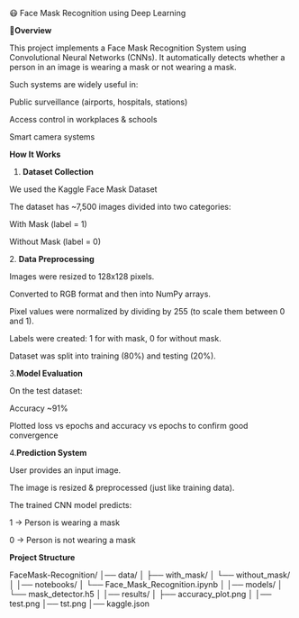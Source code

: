 😷 Face Mask Recognition using Deep Learning

 📌**Overview**

This project implements a Face Mask Recognition System using Convolutional Neural Networks (CNNs).
It automatically detects whether a person in an image is wearing a mask or not wearing a mask.

Such systems are widely useful in:

Public surveillance (airports, hospitals, stations)

Access control in workplaces & schools

Smart camera systems


**How It Works**

1. **Dataset Collection**

 We used the Kaggle Face Mask Dataset

The dataset has ~7,500 images divided into two categories:

With Mask (label = 1)

Without Mask (label = 0)

2️. **Data Preprocessing**


Images were resized to 128x128 pixels.

Converted to RGB format and then into NumPy arrays.

Pixel values were normalized by dividing by 255 (to scale them between 0 and 1).

Labels were created: 1 for with mask, 0 for without mask.

Dataset was split into training (80%) and testing (20%).


3.**Model Evaluation**

   
On the test dataset:

Accuracy ~91%

Plotted loss vs epochs and accuracy vs epochs to confirm good convergence


4.**Prediction System**

User provides an input image.

The image is resized & preprocessed (just like training data).

The trained CNN model predicts:

1 → Person is wearing a mask

0 → Person is not wearing a mask



**Project Structure**


FaceMask-Recognition/
│── data/
│   ├── with_mask/
│   └── without_mask/
│
│── notebooks/
│   └── Face_Mask_Recognition.ipynb
│
│── models/
│   └── mask_detector.h5
│
│── results/
│   ├── accuracy_plot.png
│
│── test.png
│── tst.png
│── kaggle.json

